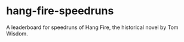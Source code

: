 # hang-fire-speedruns
A leaderboard for speedruns of Hang Fire, the historical novel by Tom Wisdom.

